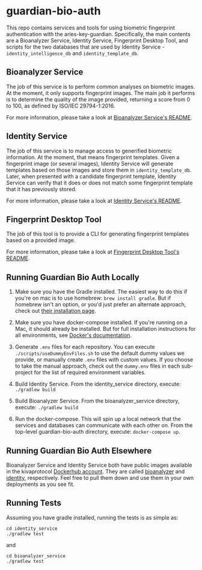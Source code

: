 # guardian-bio-auth

This repo contains services and tools for using biometric fingerprint authentication with the aries-key-guardian.
Specifically, the main contents are a Bioanalyzer Service, Identity Service, Fingerprint Desktop Tool, and scripts for
the two databases that are used by Identity Service - `identity_intelligence_db` and `identity_template_db`.

## Bioanalyzer Service

The job of this service is to perform common analyses on biometric images. At the moment, it only supports fingerprint
images. The main job it performs is to determine the quality of the image provided, returning a score from 0 to 100, as
defined by ISO/IEC 29794-1:2016.

For more information, please take a look at [Bioanalyzer Service's README](bioanalyzer_service/README.md). 

## Identity Service

The job of this service is to manage access to generified biometric information. At the moment, that means fingerprint
templates. Given a fingerprint image (or several images), Identity Service will generate templates based on those images
and store them in `identity_template_db`. Later, when presented with a candidate fingerprint template, Identity Service
can verify that it does or does not match some fingerprint template that it has previously stored.

For more information, please take a look at [Identity Service's README](identity_service/README.md).

## Fingerprint Desktop Tool

The job of this tool is to provide a CLI for generating fingerprint templates based on a provided image.

For more information, please take a look at [Fingerprint Desktop Tool's README](fingerprint_desktop_tool/README.md).

## Running Guardian Bio Auth Locally

1. Make sure you have the Gradle installed. The easiest way to do this if you're on mac is to use homebrew:
`brew install gradle`. But if homebrew isn't an option, or you'd just prefer an alternate approach, check out
[their installation page](https://gradle.org/install/).

2. Make sure you have docker-compose installed. If you're running on a Mac, it should already be installed. But for full
installation instructions for all environments, see [Docker's documentation](https://docs.docker.com/compose/install/).

3. Generate `.env` files for each repository. You can execute `./scripts/useDummyEnvFiles.sh` to use the default dummy
values we provide, or manually create `.env` files with custom values. If you choose to take the manual approach, check
out the `dummy.env` files in each sub-project for the list of required environment variables.

4. Build Identity Service. From the identity_service directory, execute: `./gradlew build`

5. Build Bioanalyzer Service. From the bioanalyzer_service directory, execute: `./gradlew build`

6. Run the docker-compose. This will spin up a local network that the services and databases can communicate with each
other on. From the top-level guardian-bio-auth directory, execute: `docker-compose up`.

## Running Guardian Bio Auth Elsewhere

Bioanalyzer Service and Identity Service both have public images available in the kivaprotocol
[Dockerhub account](https://hub.docker.com/orgs/kivaprotocol/repositories). They are called
[bioanalyzer](https://hub.docker.com/repository/docker/kivaprotocol/bioanalyzer) and
[identity](https://hub.docker.com/repository/docker/kivaprotocol/identity), respectively. Feel free to pull them down
and use them in your own deployments as you see fit.

## Running Tests

Assuming you have gradle installed, running the tests is as simple as:

    cd identity_service
    ./gradlew test

and

    cd bioanalyzer_service
    ./gradlew test
